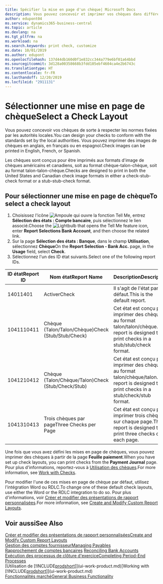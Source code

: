 ```yaml
---
title: Spécifier la mise en page d'un chèque| Microsoft Docs
description: Vous pouvez concevoir et imprimer vos chèques dans différents formats pour respecter des normes.
author: edupont04
ms.service: dynamics365-business-central
ms.topic: article
ms.devlang: na
ms.tgt_pltfrm: na
ms.workload: na
ms.search.keywords: print check, customize
ms.date: 10/01/2019
ms.author: edupont
ms.openlocfilehash: 137d44db160d0f1e832cc344a779e6bf01a64bbd
ms.sourcegitcommit: 3d128a00358668b3fdd105ebf4604ca4e2b6743c
ms.translationtype: HT
ms.contentlocale: fr-FR
ms.lasthandoff: 12/20/2019
ms.locfileid: "2911131"
---
```

# <a name="select-a-check-layout"></a><span data-ttu-id="5fd6f-103">Sélectionner une mise en page de chèque</span><span class="sxs-lookup"><span data-stu-id="5fd6f-103">Select a Check Layout</span></span>
<span data-ttu-id="5fd6f-104">Vous pouvez concevoir vos chèques de sorte à respecter les normes fixées par les autorités locales.</span><span class="sxs-lookup"><span data-stu-id="5fd6f-104">You can design your checks to conform with the standards set by the local authorities.</span></span> <span data-ttu-id="5fd6f-105">Vous pouvez imprimer des images de chèques en anglais, en français ou en espagnol.</span><span class="sxs-lookup"><span data-stu-id="5fd6f-105">Check images can be printed in English, French, or Spanish.</span></span>

<span data-ttu-id="5fd6f-106">Les chèques sont conçus pour être imprimés aux formats d'image de chèques américains et canadiens, soit au format chèque-talon-chèque, soit au format talon-talon-chèque.</span><span class="sxs-lookup"><span data-stu-id="5fd6f-106">Checks are designed to print in both the United States and Canadian check image formats in either a check-stub-check format or a stub-stub-check format.</span></span>

## <a name="to-select-a-check-layout"></a><span data-ttu-id="5fd6f-107">Pour sélectionner une mise en page de chèque</span><span class="sxs-lookup"><span data-stu-id="5fd6f-107">To select a check layout</span></span>
1. <span data-ttu-id="5fd6f-108">Choisissez l'icône ![Ampoule qui ouvre la fonction Tell Me](media/ui-search/search_small.png "Dites-moi ce que vous voulez faire"), entrez **Sélection des états : Compte bancaire**, puis sélectionnez le lien associé.</span><span class="sxs-lookup"><span data-stu-id="5fd6f-108">Choose the ![Lightbulb that opens the Tell Me feature](media/ui-search/search_small.png "Tell me what you want to do") icon, enter **Report Selections Bank Account**, and then choose the related link.</span></span>
2. <span data-ttu-id="5fd6f-109">Sur la page **Sélection des états : Banque**, dans le champ **Utilisation**, sélectionnez **Chèque**</span><span class="sxs-lookup"><span data-stu-id="5fd6f-109">On the **Report Selection - Bank Acc.** page, in the **Usage** field, select **Check**.</span></span>
3. <span data-ttu-id="5fd6f-110">Sélectionnez l'un des ID état suivants.</span><span class="sxs-lookup"><span data-stu-id="5fd6f-110">Select one of the following report IDs.</span></span>

| <span data-ttu-id="5fd6f-111">ID état</span><span class="sxs-lookup"><span data-stu-id="5fd6f-111">Report ID</span></span> | <span data-ttu-id="5fd6f-112">Nom état</span><span class="sxs-lookup"><span data-stu-id="5fd6f-112">Report Name</span></span> | <span data-ttu-id="5fd6f-113">Description</span><span class="sxs-lookup"><span data-stu-id="5fd6f-113">Description</span></span> |
| --- | --- | --- |
| <span data-ttu-id="5fd6f-114">1401</span><span class="sxs-lookup"><span data-stu-id="5fd6f-114">1401</span></span> |<span data-ttu-id="5fd6f-115">Activer</span><span class="sxs-lookup"><span data-stu-id="5fd6f-115">Check</span></span> |<span data-ttu-id="5fd6f-116">Il s'agit de l'état par défaut.</span><span class="sxs-lookup"><span data-stu-id="5fd6f-116">This is the default report.</span></span> |
| <span data-ttu-id="5fd6f-117">10411</span><span class="sxs-lookup"><span data-stu-id="5fd6f-117">10411</span></span> |<span data-ttu-id="5fd6f-118">Chèque (Talon/Talon/Chèque)</span><span class="sxs-lookup"><span data-stu-id="5fd6f-118">Check (Stub/Stub/Check)</span></span> |<span data-ttu-id="5fd6f-119">Cet état est conçu pour imprimer des chèques au format talon/talon/chèque.</span><span class="sxs-lookup"><span data-stu-id="5fd6f-119">This report is designed to print checks in a stub/stub/check format.</span></span> |
| <span data-ttu-id="5fd6f-120">10412</span><span class="sxs-lookup"><span data-stu-id="5fd6f-120">10412</span></span> |<span data-ttu-id="5fd6f-121">Chèque (Talon/Chèque/Talon)</span><span class="sxs-lookup"><span data-stu-id="5fd6f-121">Check (Stub/Check/Stub)</span></span> |<span data-ttu-id="5fd6f-122">Cet état est conçu pour imprimer des chèques au format talon/chèque/talon.</span><span class="sxs-lookup"><span data-stu-id="5fd6f-122">This report is designed to print checks in a stub/check/stub format.</span></span> |
| <span data-ttu-id="5fd6f-123">10413</span><span class="sxs-lookup"><span data-stu-id="5fd6f-123">10413</span></span> |<span data-ttu-id="5fd6f-124">Trois chèques par page</span><span class="sxs-lookup"><span data-stu-id="5fd6f-124">Three Checks per Page</span></span> |<span data-ttu-id="5fd6f-125">Cet état est conçu pour imprimer trois chèques sur chaque page.</span><span class="sxs-lookup"><span data-stu-id="5fd6f-125">This report is designed to print three checks on each page.</span></span> |

<span data-ttu-id="5fd6f-126">Une fois que vous avez défini les mises en page de chèques, vous pouvez imprimer des chèques à partir de la page **Feuille paiement**.</span><span class="sxs-lookup"><span data-stu-id="5fd6f-126">When you have set up check layouts, you can print checks from the **Payment Journal** page.</span></span> <span data-ttu-id="5fd6f-127">Pour plus d'informations, reportez-vous à [Utilisation des chèques](payables-how-work-checks.md).</span><span class="sxs-lookup"><span data-stu-id="5fd6f-127">For more information, see [Work with Checks](payables-how-work-checks.md).</span></span>

<span data-ttu-id="5fd6f-128">Pour modifier l'une de ces mises en page de chèque par défaut, utilisez l'intégration Word ou RDLC.</span><span class="sxs-lookup"><span data-stu-id="5fd6f-128">To change one of these default check layouts, use either the Word or the RDLC integration to do so.</span></span> <span data-ttu-id="5fd6f-129">Pour plus d'informations, voir [Créer et modifier des présentations de rapport personnalisées](ui-how-create-custom-report-layout.md).</span><span class="sxs-lookup"><span data-stu-id="5fd6f-129">For more information, see [Create and Modify Custom Report Layouts](ui-how-create-custom-report-layout.md).</span></span>

## <a name="see-also"></a><span data-ttu-id="5fd6f-130">Voir aussi</span><span class="sxs-lookup"><span data-stu-id="5fd6f-130">See Also</span></span>
[<span data-ttu-id="5fd6f-131">Créer et modifier des présentations de rapport personnalisées</span><span class="sxs-lookup"><span data-stu-id="5fd6f-131">Create and Modify Custom Report Layouts</span></span>](ui-how-create-custom-report-layout.md)  
[<span data-ttu-id="5fd6f-132">Gestion des comptes fournisseur</span><span class="sxs-lookup"><span data-stu-id="5fd6f-132">Managing Payables</span></span>](payables-manage-payables.md)  
<span data-ttu-id="5fd6f-133">[Rapprochement de comptes bancaires](bank-manage-bank-accounts.md) </span><span class="sxs-lookup"><span data-stu-id="5fd6f-133">[Reconciling Bank Accounts](bank-manage-bank-accounts.md) </span></span>  
[<span data-ttu-id="5fd6f-134">Exécution des processus de clôture d'exercice</span><span class="sxs-lookup"><span data-stu-id="5fd6f-134">Completing Period-End Processes</span></span>](year-how-complete-period-end-processes.md)  
<span data-ttu-id="5fd6f-135">[Utilisation de [!INCLUDE[prodshort](includes/prodshort.md)]](ui-work-product.md)</span><span class="sxs-lookup"><span data-stu-id="5fd6f-135">[Working with [!INCLUDE[prodshort](includes/prodshort.md)]](ui-work-product.md)</span></span>  
[<span data-ttu-id="5fd6f-136">Fonctionnalités marché</span><span class="sxs-lookup"><span data-stu-id="5fd6f-136">General Business Functionality</span></span>](ui-across-business-areas.md)
